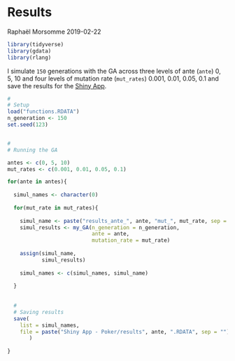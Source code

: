 Results
================
Raphaël Morsomme
2019-02-22

``` r
library(tidyverse)
library(gdata)
library(rlang)
```

I simulate `150` generations with the GA across three levels of ante (`ante`) 0, 5, 10 and four levels of mutation rate (`mut_rates`) 0.001, 0.01, 0.05, 0.1 and save the results for the [Shiny App](https://rmorsomme.shinyapps.io/shiny_app_-_poker/).

``` r
#
# Setup
load("functions.RDATA")
n_generation <- 150
set.seed(123)


#
# Running the GA

antes <- c(0, 5, 10)
mut_rates <- c(0.001, 0.01, 0.05, 0.1)

for(ante in antes){
  
  simul_names <- character(0)
  
  for(mut_rate in mut_rates){
    
    simul_name <- paste("results_ante_", ante, "mut_", mut_rate, sep = "")
    simul_results <- my_GA(n_generation = n_generation,
                           ante = ante,
                           mutation_rate = mut_rate)
    
    assign(simul_name,
           simul_results)
    
    simul_names <- c(simul_names, simul_name)
    
  }
  
  
  #
  # Saving results
  save(
    list = simul_names,
    file = paste("Shiny App - Poker/results", ante, ".RDATA", sep = "")
       )
  
}
```
